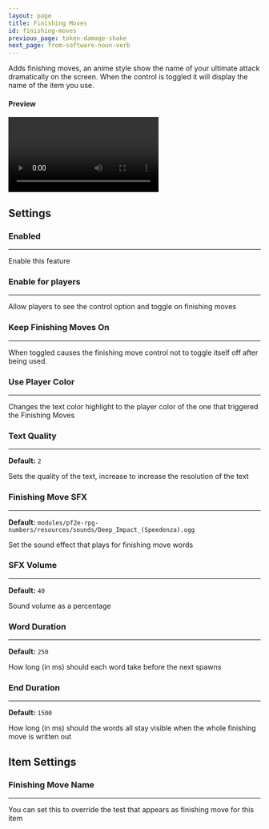 ```yaml
---
layout: page
title: Finishing Moves
id: finishing-moves
previous_page: token-damage-shake
next_page: from-software-noun-verb
---
```


Adds finishing moves, an anime style show the name of your ultimate attack dramatically on the screen. When the control is toggled it will display the name of the item you use.

#### Preview

<video controls>
  <source src="/docs/videos/finishing-moves.mp4" type="video/mp4">
</video>

## Settings

### Enabled

---

Enable this feature

### Enable for players

---

Allow players to see the control option and toggle on finishing moves

### Keep Finishing Moves On

---

When toggled causes the finishing move control not to toggle itself off after being used.

### Use Player Color

---

Changes the text color highlight to the player color of the one that triggered the Finishing Moves

### Text Quality

---

**Default:** `2`

Sets the quality of the text, increase to increase the resolution of the text

### Finishing Move SFX

---

**Default:** `modules/pf2e-rpg-numbers/resources/sounds/Deep_Impact_(Speedenza).ogg`

Set the sound effect that plays for finishing move words

### SFX Volume

---

**Default:** `40`

Sound volume as a percentage

### Word Duration

---

**Default:** `250`

How long (in ms) should each word take before the next spawns

### End Duration

---

**Default:** `1500`

How long (in ms) should the words all stay visible when the whole finishing move is written out

## Item Settings

### Finishing Move Name

---

You can set this to override the test that appears as finishing move for this item
